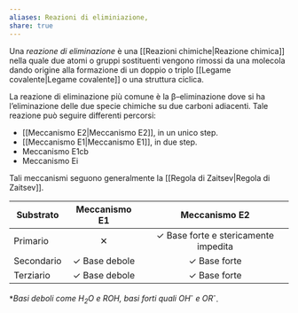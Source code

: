 ```yaml
---
aliases: Reazioni di eliminiazione,
share: true
---
```

Una *reazione di eliminazione* è una [[Reazioni chimiche|Reazione chimica]] nella quale due atomi o gruppi sostituenti vengono rimossi da una molecola dando origine alla formazione di un doppio o triplo [[Legame covalente|Legame covalente]] o una struttura ciclica.

La reazione di eliminazione più comune è la β–eliminazione dove si ha l’eliminazione delle due specie chimiche su due carboni adiacenti.
Tale reazione può seguire differenti percorsi:
- [[Meccanismo E2|Meccanismo E2]], in un unico step.
- [[Meccanismo E1|Meccanismo E1]], in due step.
- Meccanismo E1cb
- Meccanismo Ei

Tali meccanismi seguono generalmente la [[Regola di Zaitsev|Regola di Zaitsev]].

| Substrato  | Meccanismo E1 |            Meccanismo E2             |
| ---------- |:-------------:|:------------------------------------:|
| Primario   |       ✕       | ✓ Base forte e stericamente impedita |
| Secondario | ✓ Base debole |             ✓ Base forte             |
| Terziario  | ✓ Base debole |             ✓ Base forte             |

\**Basi deboli come H<sub>2</sub>O e ROH, basi forti quali OH<sup>-</sup> e OR<sup>-</sup>*.